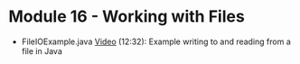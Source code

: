 # Module 16 - Working with Files

- FileIOExample.java [Video](https://youtu.be/w2ADNZhjyVQ) (12:32): Example writing to and reading from a file in Java 